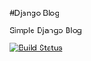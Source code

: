 #Django Blog

Simple Django Blog

[![Build Status](https://travis-ci.org/romqrq/Django-Blog.svg?branch=master)](https://travis-ci.org/romqrq/Django-Blog)